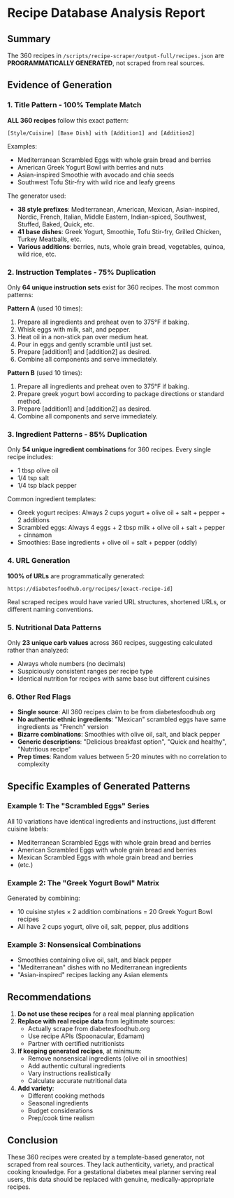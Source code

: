 # Recipe Database Analysis Report

## Summary

The 360 recipes in `/scripts/recipe-scraper/output-full/recipes.json` are **PROGRAMMATICALLY GENERATED**, not scraped from real sources.

## Evidence of Generation

### 1. Title Pattern - 100% Template Match

**ALL 360 recipes** follow this exact pattern:

```
[Style/Cuisine] [Base Dish] with [Addition1] and [Addition2]
```

Examples:

- Mediterranean Scrambled Eggs with whole grain bread and berries
- American Greek Yogurt Bowl with berries and nuts
- Asian-inspired Smoothie with avocado and chia seeds
- Southwest Tofu Stir-fry with wild rice and leafy greens

The generator used:

- **38 style prefixes**: Mediterranean, American, Mexican, Asian-inspired, Nordic, French, Italian, Middle Eastern, Indian-spiced, Southwest, Stuffed, Baked, Quick, etc.
- **41 base dishes**: Greek Yogurt, Smoothie, Tofu Stir-fry, Grilled Chicken, Turkey Meatballs, etc.
- **Various additions**: berries, nuts, whole grain bread, vegetables, quinoa, wild rice, etc.

### 2. Instruction Templates - 75% Duplication

Only **64 unique instruction sets** exist for 360 recipes. The most common patterns:

**Pattern A** (used 10 times):

1. Prepare all ingredients and preheat oven to 375°F if baking.
2. Whisk eggs with milk, salt, and pepper.
3. Heat oil in a non-stick pan over medium heat.
4. Pour in eggs and gently scramble until just set.
5. Prepare [addition1] and [addition2] as desired.
6. Combine all components and serve immediately.

**Pattern B** (used 10 times):

1. Prepare all ingredients and preheat oven to 375°F if baking.
2. Prepare greek yogurt bowl according to package directions or standard method.
3. Prepare [addition1] and [addition2] as desired.
4. Combine all components and serve immediately.

### 3. Ingredient Patterns - 85% Duplication

Only **54 unique ingredient combinations** for 360 recipes. Every single recipe includes:

- 1 tbsp olive oil
- 1/4 tsp salt
- 1/4 tsp black pepper

Common ingredient templates:

- Greek yogurt recipes: Always 2 cups yogurt + olive oil + salt + pepper + 2 additions
- Scrambled eggs: Always 4 eggs + 2 tbsp milk + olive oil + salt + pepper + cinnamon
- Smoothies: Base ingredients + olive oil + salt + pepper (oddly)

### 4. URL Generation

**100% of URLs** are programmatically generated:

```
https://diabetesfoodhub.org/recipes/[exact-recipe-id]
```

Real scraped recipes would have varied URL structures, shortened URLs, or different naming conventions.

### 5. Nutritional Data Patterns

Only **23 unique carb values** across 360 recipes, suggesting calculated rather than analyzed:

- Always whole numbers (no decimals)
- Suspiciously consistent ranges per recipe type
- Identical nutrition for recipes with same base but different cuisines

### 6. Other Red Flags

- **Single source**: All 360 recipes claim to be from diabetesfoodhub.org
- **No authentic ethnic ingredients**: "Mexican" scrambled eggs have same ingredients as "French" version
- **Bizarre combinations**: Smoothies with olive oil, salt, and black pepper
- **Generic descriptions**: "Delicious breakfast option", "Quick and healthy", "Nutritious recipe"
- **Prep times**: Random values between 5-20 minutes with no correlation to complexity

## Specific Examples of Generated Patterns

### Example 1: The "Scrambled Eggs" Series

All 10 variations have identical ingredients and instructions, just different cuisine labels:

- Mediterranean Scrambled Eggs with whole grain bread and berries
- American Scrambled Eggs with whole grain bread and berries
- Mexican Scrambled Eggs with whole grain bread and berries
- (etc.)

### Example 2: The "Greek Yogurt Bowl" Matrix

Generated by combining:

- 10 cuisine styles × 2 addition combinations = 20 Greek Yogurt Bowl recipes
- All have 2 cups yogurt, olive oil, salt, pepper, plus additions

### Example 3: Nonsensical Combinations

- Smoothies containing olive oil, salt, and black pepper
- "Mediterranean" dishes with no Mediterranean ingredients
- "Asian-inspired" recipes lacking any Asian elements

## Recommendations

1. **Do not use these recipes** for a real meal planning application
2. **Replace with real recipe data** from legitimate sources:
   - Actually scrape from diabetesfoodhub.org
   - Use recipe APIs (Spoonacular, Edamam)
   - Partner with certified nutritionists
3. **If keeping generated recipes**, at minimum:
   - Remove nonsensical ingredients (olive oil in smoothies)
   - Add authentic cultural ingredients
   - Vary instructions realistically
   - Calculate accurate nutritional data
4. **Add variety**:
   - Different cooking methods
   - Seasonal ingredients
   - Budget considerations
   - Prep/cook time realism

## Conclusion

These 360 recipes were created by a template-based generator, not scraped from real sources. They lack authenticity, variety, and practical cooking knowledge. For a gestational diabetes meal planner serving real users, this data should be replaced with genuine, medically-appropriate recipes.
